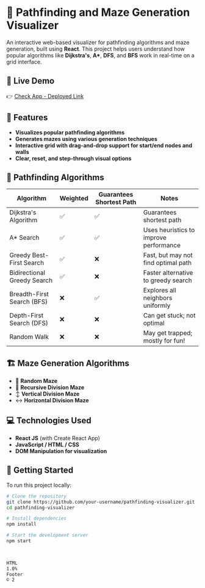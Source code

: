 # 🧭 Pathfinding and Maze Generation Visualizer

An interactive web-based visualizer for pathfinding algorithms and maze generation, built using **React**. This project helps users understand how popular algorithms like **Dijkstra's**, **A\***, **DFS**, and **BFS** work in real-time on a grid interface.

## 🚀 Live Demo

👉 [Check App - Deployed Link](https://graph-algorithms-visualizer.vercel.app/)  


## 📌 Features

- **Visualizes popular pathfinding algorithms**
- **Generates mazes using various generation techniques**
- **Interactive grid with drag-and-drop support for start/end nodes and walls**
- **Clear, reset, and step-through visual options**

## 🧠 Pathfinding Algorithms

| Algorithm                     | Weighted | Guarantees Shortest Path | Notes                                      |
|------------------------------|----------|---------------------------|--------------------------------------------|
| Dijkstra's Algorithm         | ✅       | ✅                        | Guarantees shortest path                   |
| A* Search                    | ✅       | ✅                        | Uses heuristics to improve performance     |
| Greedy Best-First Search     | ✅       | ❌                        | Fast, but may not find optimal path        |
| Bidirectional Greedy Search  | ✅       | ❌                        | Faster alternative to greedy search        |
| Breadth-First Search (BFS)   | ❌       | ✅                        | Explores all neighbors uniformly           |
| Depth-First Search (DFS)     | ❌       | ❌                        | Can get stuck; not optimal                 |
| Random Walk                  | ❌       | ❌                        | May get trapped; mostly for fun!           |

## 🏗️ Maze Generation Algorithms

- 🔀 **Random Maze**
- 🧱 **Recursive Division Maze**
- ↕️ **Vertical Division Maze**
- ↔️ **Horizontal Division Maze**

## 💻 Technologies Used

- **React JS** (with Create React App)
- **JavaScript / HTML / CSS**
- **DOM Manipulation for visualization**

## 📂 Getting Started

To run this project locally:

```bash
# Clone the repository
git clone https://github.com/your-username/pathfinding-visualizer.git
cd pathfinding-visualizer

# Install dependencies
npm install

# Start the development server
npm start


 
HTML
1.0%
Footer
© 2

